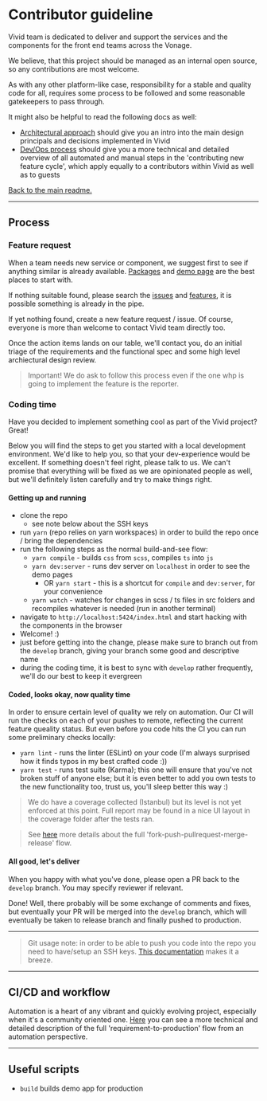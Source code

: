 # Contributor guideline

Vivid team is dedicated to deliver and support the services and the components for the front end teams across the Vonage.

We believe, that this project should be managed as an internal open source, so any contributions are most welcome.

As with any other platform-like case, responsibility for a stable and quality code for all, requires some process to be followed and some reasonable gatekeepers to pass through.

It might also be helpful to read the following docs as well:
* [Architectural approach](./architecture.md) should give you an intro into the main design principals and decisions implemented in Vivid
* [Dev/Ops process](./dev-ops-process.md) should give you a more technical and detailed overview of all automated and manual steps in the 'contributing new feature cycle', which apply equally to a contributors within Vivid as well as to guests

[Back to the main readme.](/readme.md)

---

## Process

### Feature request

When a team needs new service or component, we suggest first to see if anything similar is already available. [Packages](https://github.com/Vonage/vivid/packages) and [demo page](vivid.vonage.com) are the best places to start with.

If nothing suitable found, please search the [issues](https://github.com/Vonage/vivid/issues) and [features](https://github.com/Vonage/vivid/projects), it is possible something is already in the pipe.

If yet nothing found, create a new feature request / issue. Of course, everyone is more than welcome to contact Vivid team directly too.

Once the action items lands on our table, we'll contact you, do an initial triage of the requirements and the functional spec and some high level archiectural design review.

> Important! We do ask to follow this process even if the one whp is going to implement the feature is the reporter.

### Coding time

Have you decided to implement something cool as part of the Vivid project? Great! 

Below you will find the steps to get you started with a local development environment.
We'd like to help you, so that your dev-experience would be excellent. If something doesn't feel right, please talk to us.
We can't promise that everything will be fixed as we are opinionated people as well, but we'll definitely listen carefully and try to make things right.

#### Getting up and running

* clone the repo
	* see note below about the SSH keys
* run `yarn` (repo relies on yarn workspaces) in order to build the repo once / bring the dependencies
* run the following steps as the normal build-and-see flow:
	* `yarn compile` - builds `css` from `scss`, compiles `ts` into `js`
	* `yarn dev:server` - runs dev server on `localhost` in order to see the demo pages
		* OR `yarn start` - this is a shortcut for `compile` and `dev:server`, for your convenience
	* `yarn watch` - watches for changes in scss / ts files in src folders and recompiles whatever is needed (run in another terminal)
* navigate to `http://localhost:5424/index.html` and start hacking with the components in the browser
* Welcome! :)
* just before getting into the change, please make sure to branch out from the `develop` branch, giving your branch some good and descriptive name
* during the coding time, it is best to sync with `develop` rather frequently, we'll do our best to keep it evergreen

#### Coded, looks okay, now quality time

In order to ensure certain level of quality we rely on automation. Our CI will run the checks on each of your pushes to remote, reflecting the current feature queality status.
But even before you code hits the CI you can run some preliminary checks locally:
* `yarn lint` - runs the linter (ESLint) on your code (I'm always surprised how it finds typos in my best crafted code :))
* `yarn test` - runs test suite (Karma); this one will ensure that you've not broken stuff of anyone else; but it is even better to add you own tests to the new functionality too, trust us, you'll sleep better this way :)

> We do have a coverage collected (Istanbul) but its level is not yet enforced at this point. Full report may be found in a nice UI layout in the coverage folder after the tests ran.

> See [here](./dev-ops-process.md) more details about the full 'fork-push-pullrequest-merge-release' flow.

#### All good, let's deliver

When you happy with what you've done, please open a PR back to the `develop` branch.
You may specify reviewer if relevant.

Done! Well, there probably will be some exchange of comments and fixes, but eventually your PR will be merged into the `develop` branch, which will eventually be taken to release branch and finally pushed to production.

---

> Git usage note: in order to be able to push you code into the repo you need to have/setup an SSH keys. [This documentation](https://help.github.com/en/github/authenticating-to-github/adding-a-new-ssh-key-to-your-github-account) makes it a breeze.

---

## CI/CD and workflow

Automation is a heart of any vibrant and quickly evolving project, especially when it's a community oriented one. [Here](./dev-ops-process.md) you can see a more technical and detailed description of the full 'requirement-to-production' flow from an automation perspective.

---

## Useful scripts

- `build` builds demo app for production
